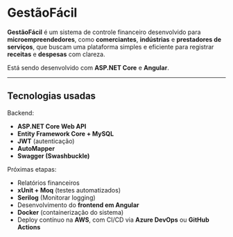 # GestãoFácil

**GestãoFácil** é um sistema de controle financeiro desenvolvido para **microempreendedores**, como **comerciantes**, **indústrias** e **prestadores de serviços**, que buscam uma plataforma simples e eficiente para registrar **receitas** e **despesas** com clareza.

Está sendo desenvolvido com **ASP.NET Core** e **Angular**.

---

## Tecnologias usadas

Backend:  
- **ASP.NET Core Web API**  
- **Entity Framework Core + MySQL**  
- **JWT** (autenticação)  
- **AutoMapper**  
- **Swagger (Swashbuckle)**  

Próximas etapas:  
- Relatórios financeiros  
- **xUnit + Moq** (testes automatizados)  
- **Serilog** (Monitorar logging)  
- Desenvolvimento do **frontend em Angular**  
- **Docker** (containerização do sistema)
- Deploy contínuo na **AWS**, com CI/CD via **Azure DevOps** ou **GitHub Actions**  
